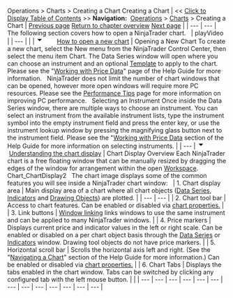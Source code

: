 ﻿
Operations \> Charts \> Creating a Chart
Creating a Chart
| \<\< [Click to Display Table of Contents](creating_a_chart.md) \>\> **Navigation:**     [Operations](operations-1.md) \> [Charts](charts-1.md) \> Creating a Chart | [Previous page](charts-1.md) [Return to chapter overview](charts-1.md) [Next page](navigating_a_chart-1.md) |
| --- | --- |
The following section covers how to open a NinjaTrader chart. 
 
| playVideo |
| --- |
|  |
![tog_minus](tog_minus-1.gif)        [How to open a new chart](javascript:HMToggle('toggle','HowToOpenANewChart','HowToOpenANewChart_ICON'))
| Opening a New Chart To create a new chart, select the New menu from the NinjaTrader Control Center, then select the menu item Chart. The Data Series window will open where you can choose an instrument and an optional [Template](saving_chart_defaults_and_templates-1.md) to apply to the chart. Please see the "[Working with Price Data](working_with_price_data-1.md)" page of the Help Guide for more information.   NinjaTrader does not limit the number of chart windows that can be opened, however more open windows will require more PC resources. Please see the [Performance Tips](performance_tips2-1.md) page for more information on improving PC performance.    Selecting an Instrument Once inside the Data Series window, there are multiple ways to choose an instrument. You can select an instrument from the available instrument lists, type the instrument symbol into the empty instrument field and press the enter key, or use the instrument lookup window by pressing the magnifying glass button next to the instrument field. Please see the "[Working with Price Data](working_with_price_data-1.md) section of the Help Guide for more information on selecting instruments. |
| --- |
![tog_minus](tog_minus-1.gif)        [Understanding the chart display](javascript:HMToggle('toggle','UnderstandingTheChartDisplay','UnderstandingTheChartDisplay_ICON'))
| Chart Display Overview Each NinjaTrader chart is a free floating window that can be manually resized by dragging the edges of the window for arrangement within the open [Workspace](workspaces_menu-1.md).    Chart_ChartDisplay2   The chart image displays some of the common features you will see inside a NinjaTrader chart window:     | 1\. Chart display area | Main display area of a chart where all chart objects ([Data Series](working_with_price_data-1.md), [Indicators](working_with_indicators-1.md) and [Drawing Objects](working_with_drawing_tools__ob-1.md)) are plotted. | | --- | --- | | 2\. Chart tool bar | Access to chart features. Can be enabled or disabled via [chart properties.](chart_properties-1.md) | | 3\. Link buttons | [Window linking](window_linking7-1.md) links windows to use the same instrument and can be applied to many NinjaTrader windows. | | 4\. Price markers | Displays current price and indicator values in the left or right scale. Can be enabled or disabled on a per chart object basis through the [Data Series](working_with_price_data-1.md) or [Indicators](working_with_indicators-1.md) window. Drawing tool objects do not have price markers. | | 5\. Horizontal scroll bar | Scrolls the horizontal axis left and right. (See the "[Navigating a Chart](navigating_a_chart-1.md)" section of the Help Guide for more information.) Can be enabled or disabled via [chart properties.](chart_properties-1.md) | | 6\. Chart Tabs | Displays the tabs enabled in the chart window. Tabs can be switched by clicking any configured tab with the left mouse button. | |
| --- | --- | --- | --- | --- | --- | --- | --- | --- | --- | --- | --- | --- |
